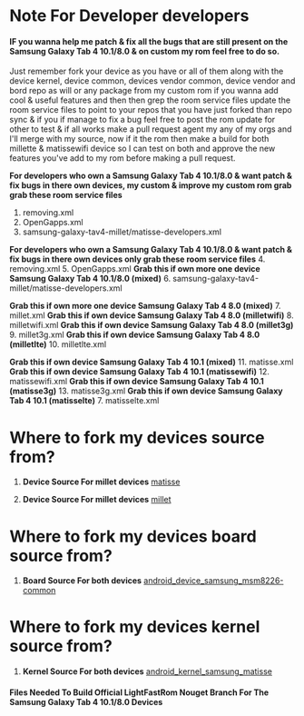 # Note For Developer developers 
#### IF you wanna help me patch & fix all the bugs that are still present on the  Samsung Galaxy Tab 4 10.1/8.0 & on custom my rom feel free to do so.

Just remember fork your device as you have or all of them along with the device kernel, device common, devices vendor common, device vendor and bord repo as will or any package from my custom rom if you wanna add cool & useful features and then then grep the room service files update the room service files to point to your repos that you have just forked than repo sync & if you if manage to fix a bug feel free to post the rom update for other to test & if all works make a pull request agent my any of my orgs and I'll merge with my source, now if it the rom then make a build for both millette & matissewifi device so I can test on both and approve the new features you've add to my rom before making a pull request.

**For developers who own a Samsung Galaxy Tab 4 10.1/8.0 & want patch & fix bugs in there own devices, my custom & improve my custom rom grab grab these room service files** 
1. removing.xml 
2. OpenGapps.xml
3. samsung-galaxy-tav4-millet/matisse-developers.xml

**For developers who own a Samsung Galaxy Tab 4 10.1/8.0 & want patch & fix bugs in there own devices only grab these room service files** 
4. removing.xml 
5. OpenGapps.xml
**Grab this if own more one device Samsung Galaxy Tab 4 10.1/8.0 (mixed)**
6. samsung-galaxy-tav4-millet/matisse-developers.xml

**Grab this if own more one device Samsung Galaxy Tab 4 8.0 (mixed)**
7. millet.xml
**Grab this if own device Samsung Galaxy Tab 4 8.0 (milletwifi)**
8. milletwifi.xml
**Grab this if own device Samsung Galaxy Tab 4 8.0 (millet3g)**
9. millet3g.xml
**Grab this if own device Samsung Galaxy Tab 4 8.0 (milletlte)**
10. milletlte.xml

**Grab this if own device Samsung Galaxy Tab 4 10.1 (mixed)**
11. matisse.xml
**Grab this if own device Samsung Galaxy Tab 4 10.1 (matissewifi)**
12. matissewifi.xml
**Grab this if own device Samsung Galaxy Tab 4 10.1 (matisse3g)**
13. matisse3g.xml
**Grab this if own device Samsung Galaxy Tab 4 10.1 (matisselte)**
7. matisselte.xml

# Where to fork my devices source from?

1. **Device Source For millet devices**
[matisse](https://github.com/orgs/matissewifi/)

2. **Device Source For millet devices**
[millet](https://github.com/orgs/milletwifi/)

# Where to fork my devices board source from?

1. **Board Source For both devices**
[android_device_samsung_msm8226-common](https://github.com/matissewifi/android_device_samsung_msm8226-common)

# Where to fork my devices kernel source from?

1. **Kernel Source For both devices**
[android_kernel_samsung_matisse](https://github.com/matissewifi/android_kernel_samsung_matisse)


#### Files Needed To Build Official LightFastRom Nouget Branch For The  Samsung Galaxy Tab 4 10.1/8.0 Devices